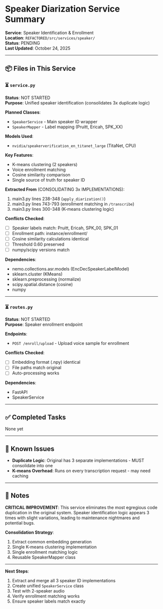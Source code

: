 # Speaker Diarization Service Summary

**Service**: Speaker Identification & Enrollment  
**Location**: `REFACTORED/src/services/speaker/`  
**Status**: PENDING  
**Last Updated**: October 24, 2025

---

## 📦 **Files in This Service**

### ⏳ `service.py`
**Status**: NOT STARTED  
**Purpose**: Unified speaker identification (consolidates 3x duplicate logic)

**Planned Classes**:
- `SpeakerService` - Main speaker ID wrapper
- `SpeakerMapper` - Label mapping (Pruitt, Ericah, SPK_XX)

**Models Used**:
- `nvidia/speakerverification_en_titanet_large` (TitaNet, CPU)

**Key Features**:
- K-means clustering (2 speakers)
- Voice enrollment matching
- Cosine similarity comparison
- Single source of truth for speaker ID

**Extracted From** (CONSOLIDATING 3x IMPLEMENTATIONS):
1. main3.py lines 238-348 (`apply_diarization()`)
2. main3.py lines 743-793 (enrollment matching in `/transcribe`)
3. main3.py lines 300-348 (K-means clustering logic)

**Conflicts Checked**:
- [ ] Speaker labels match: Pruitt, Ericah, SPK_00, SPK_01
- [ ] Enrollment path: instance/enrollment/
- [ ] Cosine similarity calculations identical
- [ ] Threshold 0.60 preserved
- [ ] numpy/scipy versions match

**Dependencies**:
- nemo.collections.asr.models (EncDecSpeakerLabelModel)
- sklearn.cluster (KMeans)
- sklearn.preprocessing (normalize)
- scipy.spatial.distance (cosine)
- numpy

---

### ⏳ `routes.py`
**Status**: NOT STARTED  
**Purpose**: Speaker enrollment endpoint

**Endpoints**:
- `POST /enroll/upload` - Upload voice sample for enrollment

**Conflicts Checked**:
- [ ] Embedding format (.npy) identical
- [ ] File paths match original
- [ ] Auto-processing works

**Dependencies**:
- FastAPI
- SpeakerService

---

## ✅ **Completed Tasks**

None yet

---

## 🚨 **Known Issues**

- **Duplicate Logic**: Original has 3 separate implementations - MUST consolidate into one
- **K-means Overhead**: Runs on every transcription request - may need caching

---

## 📝 **Notes**

**CRITICAL IMPROVEMENT**: This service eliminates the most egregious code duplication in the original system. Speaker identification logic appears 3 times with slight variations, leading to maintenance nightmares and potential bugs.

**Consolidation Strategy**:
1. Extract common embedding generation
2. Single K-means clustering implementation
3. Single enrollment matching logic
4. Reusable SpeakerMapper class

---

**Next Steps**:
1. Extract and merge all 3 speaker ID implementations
2. Create unified `SpeakerService` class
3. Test with 2-speaker audio
4. Verify enrollment matching works
5. Ensure speaker labels match exactly


